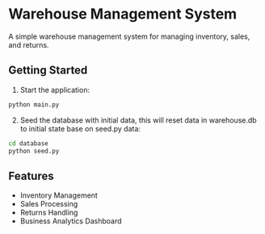 # Warehouse Management System

A simple warehouse management system for managing inventory, sales, and returns.

## Getting Started

1. Start the application:

```bash
python main.py
```

2. Seed the database with initial data, this will reset data in warehouse.db to initial state base on seed.py data:

```bash
cd database
python seed.py
```

## Features

- Inventory Management
- Sales Processing
- Returns Handling 
- Business Analytics Dashboard
